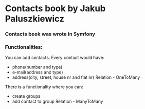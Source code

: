 # Contacts book by Jakub Paluszkiewicz

### Contacts book was wrote in Symfony

### Functionalities:

You can add contacts. Every contact would have:
  - phone(number and type)
  - e-mail(address and type)
  - address(city, street, house nr and flat nr)
Relation - OneToMany

There is a functionality where you can:
  - create groups
  - add contact to group
Relation - ManyToMany
